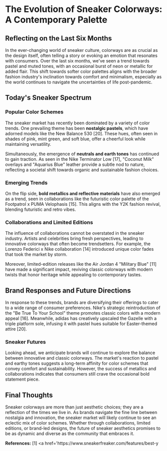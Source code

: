 <h1>The Evolution of Sneaker Colorways: A Contemporary Palette</h1>
<h2>Reflecting on the Last Six Months</h2>
<p>In the ever-changing world of sneaker culture, colorways are as crucial as the design itself, often telling a story or evoking an emotion that resonates with consumers. Over the last six months, we've seen a trend towards pastel and muted tones, with an occasional burst of neon or metallic for added flair. This shift towards softer color palettes aligns with the broader fashion industry's inclination towards comfort and minimalism, especially as the world continues to navigate the uncertainties of life post-pandemic.</p>
<h2>Today's Sneaker Spectrum</h2>
<h3>Popular Color Schemes</h3>
<p>The sneaker market has recently been dominated by a variety of color trends. One prevailing theme has been <strong>nostalgic pastels</strong>, which have adorned models like the New Balance 530 [20]. These hues, often seen in shades of pink, mint green, and soft blue, offer a cheerful look while maintaining versatility. </p>
<p>Simultaneously, the emergence of <strong>neutrals and earth tones</strong> has continued to gain traction. As seen in the Nike Terminator Low [17], "Coconut Milk" overlays and "Aquarius Blue" leather provide a subtle nod to nature, reflecting a societal shift towards organic and sustainable fashion choices.</p>
<h3>Emerging Trends</h3>
<p>On the flip side, <strong>bold metallics and reflective materials</strong> have also emerged as a trend, seen in collaborations like the futuristic color palette of the Footpatrol x PUMA Velophasis [15]. This aligns with the Y2K fashion revival, blending futuristic and retro vibes.</p>
<h3>Collaborations and Limited Editions</h3>
<p>The influence of collaborations cannot be overstated in the sneaker industry. Artists and celebrities bring fresh perspectives, leading to innovative colorways that often become trendsetters. For example, the Lorenzo Federici x Nike collaboration [14] introduced unique color fades that took the market by storm.</p>
<p>Moreover, limited-edition releases like the Air Jordan 4 "Military Blue" [11] have made a significant impact, reviving classic colorways with modern twists that honor heritage while appealing to contemporary tastes.</p>
<h2>Brand Responses and Future Directions</h2>
<p>In response to these trends, brands are diversifying their offerings to cater to a wide range of consumer preferences. Nike's strategic reintroduction of the "Be True To Your School" theme promotes classic colors with a modern appeal [16]. Meanwhile, adidas has creatively upscaled the Gazelle with a triple platform sole, infusing it with pastel hues suitable for Easter-themed attire [20].</p>
<h3>Sneaker Futures</h3>
<p>Looking ahead, we anticipate brands will continue to explore the balance between innovative and classic colorways. The market's reaction to pastel and earthy tones suggests a long-term affinity for color schemes that convey comfort and sustainability. However, the success of metallics and collaborations indicates that consumers still crave the occasional bold statement piece.</p>
<h2>Final Thoughts</h2>
<p>Sneaker colorways are more than just aesthetic choices; they are a reflection of the times we live in. As brands navigate the fine line between nostalgia and innovation, the sneaker market will likely continue to see an eclectic mix of color schemes. Whether through collaborations, limited editions, or brand-led designs, the future of sneaker aesthetics promises to be as dynamic and diverse as the community that embraces it.</p>
<p><b>References:</b>
<span>[1] &lt;a href='https://www.sneakerfreaker.com/features/best-y</p>